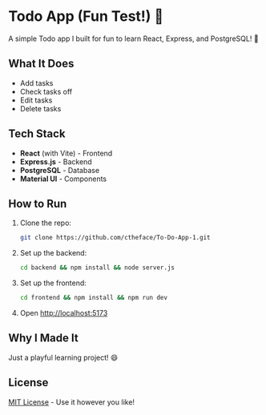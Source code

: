 # Todo App (Fun Test!) 🎉

A simple Todo app I built for fun to learn React, Express, and PostgreSQL! 🚀

## What It Does
- Add tasks
- Check tasks off
- Edit tasks
- Delete tasks

## Tech Stack
- **React** (with Vite) - Frontend
- **Express.js** - Backend
- **PostgreSQL** - Database
- **Material UI** - Components

## How to Run
1. Clone the repo:
   ```bash
   git clone https://github.com/ctheface/To-Do-App-1.git
2. Set up the backend:
   ```bash
   cd backend && npm install && node server.js
3. Set up the frontend:
   ```bash
   cd frontend && npm install && npm run dev
4. Open [http://localhost:5173](http://localhost:5173)

## Why I Made It

Just a playful learning project! 😄

## License

[MIT License](https://choosealicense.com/licenses/mit/) - Use it however you like!